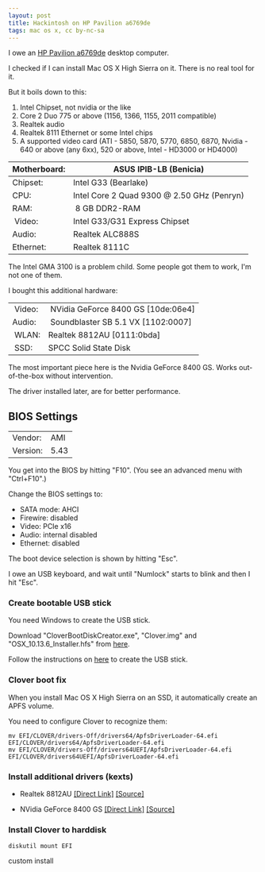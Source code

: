 ```yaml
---
layout: post
title: Hackintosh on HP Pavilion a6769de
tags: mac os x, cc by-nc-sa
---
```


I owe an [HP Pavilion a6769de](https://support.hp.com/us-en/product/hp-pavilion-a6700-desktop-pc-series/3823602/model/3886081/product-info) desktop computer.

I checked if I can install Mac OS X High Sierra on it. There is no real tool for it. 

But it boils down to this:

1. Intel Chipset, not nvidia or the like
2. Core 2 Duo 775 or above (1156, 1366, 1155, 2011 compatible)
3. Realtek audio
4. Realtek 8111 Ethernet or some Intel chips
5. A supported video card (ATI - 5850, 5870, 5770, 6850, 6870, Nvidia - 640 or above (any 6xx), 520 or above, Intel - HD3000 or HD4000)

| Motherboard: | ASUS IPIB-LB (Benicia) |
| -- | -- |
| Chipset: | Intel G33 (Bearlake) |
| CPU: | Intel Core 2 Quad 9300 @ 2.50 GHz (Penryn) |
| RAM: | 8 GB DDR2-RAM |
| Video: | Intel G33/G31 Express Chipset |
| Audio: | Realtek ALC888S |
| Ethernet: | Realtek 8111C |

The Intel GMA 3100 is a problem child. Some people got them to work, I'm not one of them.

I bought this additional hardware:

|||
| -- | -- |
| Video: | NVidia GeForce 8400 GS [10de:06e4] |
| Audio: | Soundblaster SB 5.1 VX [1102:0007] |
| WLAN: | Realtek 8812AU [0111:0bda] |
| SSD: | SPCC Solid State Disk |

The most important piece here is the Nvidia GeForce 8400 GS. Works out-of-the-box without intervention.

The driver installed later, are for better performance.

## BIOS Settings

|||
| -- | -- |
| Vendor: | AMI |
| Version: | 5.43 |

You get into the BIOS by hitting "F10". (You see an advanced menu with "Ctrl+F10".)

Change the BIOS settings to:

- SATA mode: AHCI
- Firewire: disabled
- Video: PCIe x16
- Audio: internal disabled
- Ethernet: disabled

The boot device selection is shown by hitting "Esc".

I owe an USB keyboard, and wait until "Numlock" starts to blink and then I hit "Esc".

### Create bootable USB stick

You need Windows to create the USB stick.

Download "CloverBootDiskCreator.exe", "Clover.img" and "OSX_10.13.6_Installer.hfs" from [here](https://www.aioboot.com/en/clover-boot-disk/#Download).

Follow the instructions on [here](https://www.aioboot.com/en/clover-boot-disk/#Clover-Boot-Disk-Creator) to create the USB stick.

### Clover boot fix

When you install Mac OS X High Sierra on an SSD, it automatically create an APFS volume.

You need to configure Clover to recognize them:

```
mv EFI/CLOVER/drivers-Off/drivers64/ApfsDriverLoader-64.efi EFI/CLOVER/drivers64/ApfsDriverLoader-64.efi
mv EFI/CLOVER/drivers-Off/drivers64UEFI/ApfsDriverLoader-64.efi EFI/CLOVER/drivers64UEFI/ApfsDriverLoader-64.efi
```

### Install additional drivers (kexts)

- Realtek 8812AU [[Direct Link]](https://rehmann.co/blog/wp-content/uploads/2017/12/MacOS10.9_MacOS10.12_Driver.zip) [[Source]](https://rehmann.co/blog/amazonbasics-usb-wifi-adapter-driver/)

- NVidia GeForce 8400 GS [[Direct Link]](https://raw.githubusercontent.com/Benjamin-Dobell/nvidia-update/master/nvidia-update.sh) [[Source]](https://github.com/Benjamin-Dobell/nvidia-update)

### Install Clover to harddisk

```
diskutil mount EFI
```

custom install
